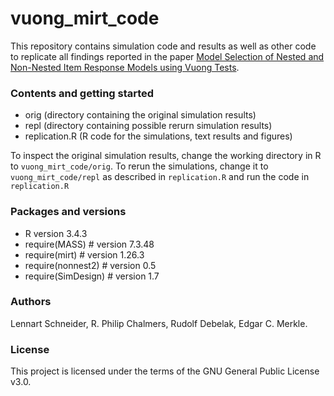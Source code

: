 # vuong_mirt_code

This repository contains simulation code and results as well as other code to
replicate all findings reported in the paper [Model Selection of Nested and
Non-Nested Item Response Models using Vuong Tests]().

### Contents and getting started
* orig (directory containing the original simulation results)
* repl (directory containing possible rerurn simulation results)
* replication.R (R code for the simulations, text results and figures)

To inspect the original simulation results, change the working directory in R
to `vuong_mirt_code/orig`. To rerun the simulations, change it to
`vuong_mirt_code/repl` as described in `replication.R` and run the code in
`replication.R`

### Packages and versions
* R version 3.4.3
* require(MASS) # version 7.3.48
* require(mirt) # version 1.26.3
* require(nonnest2) # version 0.5
* require(SimDesign) # version 1.7

### Authors
Lennart Schneider, R. Philip Chalmers, Rudolf Debelak, Edgar C. Merkle.

### License
This project is licensed under the terms of the GNU General Public License
v3.0.

